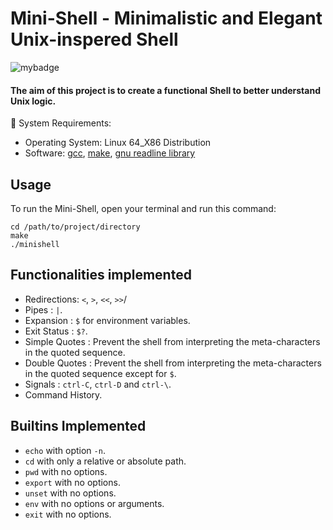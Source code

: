 # Mini-Shell - Minimalistic and Elegant Unix-inspered Shell

![mybadge](https://badgen.net/badge/SKILLS/%20C,%20Unix,%20Shell/blue?scale=1.2)

#### The aim of this project is to create a functional Shell to better understand Unix logic.

🔧 System Requirements:
   - Operating System: Linux 64_X86 Distribution
   - Software: [gcc](https://gcc.gnu.org/), [make](https://www.gnu.org/software/make/), [gnu readline library](https://tiswww.case.edu/php/chet/readline/rltop.html)

## Usage

To run the Mini-Shell, open your terminal and run this command:

```shell
cd /path/to/project/directory
make
./minishell
```

## Functionalities implemented

- Redirections: `<`, `>`, `<<`, `>>`/
- Pipes : `|`.
- Expansion : `$` for environment variables.
- Exit Status : `$?`.
- Simple Quotes : Prevent the shell from interpreting the meta-characters in the quoted sequence.
- Double Quotes : Prevent the shell from interpreting the meta-characters in the quoted sequence except for `$`.
- Signals : `ctrl-C`, `ctrl-D` and `ctrl-\`.
- Command History.

## Builtins Implemented

- `echo` with option `-n`.
- `cd` with only a relative or absolute path.
- `pwd` with no options.
- `export` with no options.
- `unset` with no options.
- `env` with no options or arguments.
- `exit` with no options.
